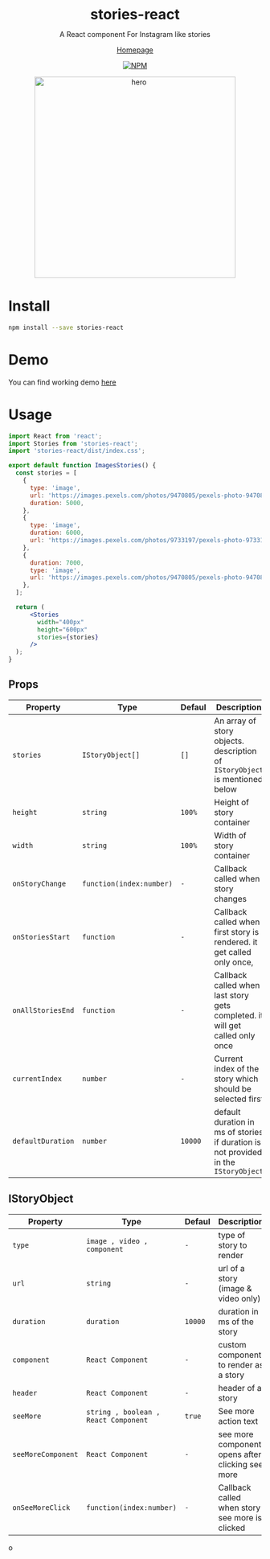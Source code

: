 <h1 style="margin: 0" align="center">stories-react</h1>
<p align="center">A React component For Instagram like stories</p>

<p align="center"><a href="https://hannadrehman.github.io/stories-react/">Homepage</a>
<div align="center">
  <a href="https://www.npmjs.com/package/react-insta-stories">
    <img alt="NPM" src="https://img.shields.io/npm/v/stories-react" />
  </a>
</div>

<p align="center">
<img alt="hero" src="https://i.imgur.com/q3Y4ApR.png" width="400">
</p>


# Install
```sh
npm install --save stories-react
```

# Demo

You can find working demo [here](https://hannadrehman.github.io/stories-react/)

# Usage

```jsx
import React from 'react';
import Stories from 'stories-react';
import 'stories-react/dist/index.css';

export default function ImagesStories() {
  const stories = [
    {
      type: 'image',
      url: 'https://images.pexels.com/photos/9470805/pexels-photo-9470805.jpeg?w=300',
      duration: 5000,
    },
    {
      type: 'image',
      duration: 6000,
      url: 'https://images.pexels.com/photos/9733197/pexels-photo-9733197.jpeg?w=300',
    },
    {
      duration: 7000,
      type: 'image',
      url: 'https://images.pexels.com/photos/9470805/pexels-photo-9470805.jpeg?w=300',
    },
  ];

  return (
      <Stories
        width="400px"
        height="600px"
        stories={stories}
      />
  );
}
```


## Props


| Property                 | Type                          | Defaul        | Description                                                                             |
| ------------------------ | ------------------------------| --------------| --------------------------------------------------------------------------------------- |
| `stories`                | `IStoryObject[]`              | `[]`          |  An array of story objects. description of `IStoryObject` is mentioned below            |
| `height`                 | `string`                      | `100%`        |  Height of story container                                                              |
| `width`                  | `string`                      | `100%`        |  Width of story container                                                               |
| `onStoryChange`          | `function(index:number)`      | `-`           |  Callback called when story changes                                                     |
| `onStoriesStart`         | `function`                    | `-`           |  Callback called when first story is rendered. it get called only once,                 |
| `onAllStoriesEnd`        | `function`                    | `-`           |  Callback called when last story gets completed. it will get called only once           |
| `currentIndex`           | `number`                      | `-`           |  Current index of the story which should be selected first                              |
| `defaultDuration`        | `number`                      |  `10000`      |  default duration in ms of stories if duration is not provided in the `IStoryObject`    |

## IStoryObject

| Property              | Type                                 | Defaul       | Description                                                 |
| --------------------- |--------------------------------------| -------------| ------------------------------------------------------------|
| `type`                | `image , video , component`          | `-`          |  type of story to render                                    |
| `url`                 | `string`                             | `-`          |  url of a story (image & video only)                        |
| `duration`            | `duration`                           | `10000`      |  duration in ms of the story                                |
| `component`           | `React Component`                    | `-`          |  custom component to render as a story                      |
| `header`              | `React Component`                    | `-`          |  header of a story                                          |
| `seeMore`             | `string , boolean , React Component` | `true`       |  See more action text                                       |
| `seeMoreComponent`    | `React Component`                    | `-`          |  see more component opens after clicking see more           |
| `onSeeMoreClick`      | `function(index:number)`             | `-`          |  Callback called when story see more is clicked                                                     |

o
